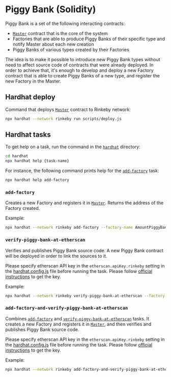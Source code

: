 # Piggy Bank (Solidity)

Piggy Bank is a set of the following interacting contracts:
* [`Master`](./contracts/PiggyBankMaster.sol) contract that is the core of the system
* Factories that are able to produce Piggy Banks of their specific type and notify Master about each new creation
* Piggy Banks of various types created by their Factories

The idea is to make it possible to introduce new Piggy Bank types without need to affect source code of contracts that were already deployed. In order to achieve that, it's enough to develop and deploy a new Factory contract that is able to create Piggy Banks of a new type, and register the new Factory in the Master.

## Hardhat deploy

Command that deploys [`Master`](./contracts/PiggyBankMaster.sol) contract to Rinkeby network:
```sh
npx hardhat --network rinkeby run scripts/deploy.js
```

## Hardhat tasks

To get help on a task, run the command in the [`hardhat`](/hardhat/) directory:
```sh
cd hardhat
npx hardhat help {task-name}
```

For instance, the following command prints help for the [`add-factory`](#add-factory) task:
```sh
npx hardhat help add-factory
```

### `add-factory`

Creates a new Factory and registers it in [`Master`](./contracts/PiggyBankMaster.sol). Returns the address of the Factory created.

Example:
```sh
npx hardhat --network rinkeby add-factory --factory-name AmountPiggyBankFactory --master-address 0x86b85d9b3e9f3Dc0A7803286ad32A78c43aD3215 --piggy-bank-type "Amount 001"
```

### `verify-piggy-bank-at-etherscan`

Verifies and publishes Piggy Bank source code. A new Piggy Bank contract will be deployed in order to link the sources to it.

Please specify etherscan API key in the `etherscan.apiKey.rinkeby` setting in the [hardhat.config.js](./hardhat.config.js) file before running the task. Please follow [official instructions](https://docs.etherscan.io/getting-started/viewing-api-usage-statistics) to get the key.

Example:
```sh
npx hardhat --network rinkeby verify-piggy-bank-at-etherscan --factory-address 0xB5EBdf51651D0d1a5E9b03c703fF1bBB2e3A4189 --factory-name AmountPiggyBankFactory --master-address 0x86b85d9b3e9f3Dc0A7803286ad32A78c43aD3215 --piggy-bank-name AmountPiggyBank --create-method "createAmountPiggyBank(address,string,uint256)" --create-arg-list "0x86b85d9b3e9f3Dc0A7803286ad32A78c43aD3215;Amount Piggy Bank #001;1001"
```

### `add-factory-and-verify-piggy-bank-at-etherscan`

Combines [`add-factory`](#add-factory) and [`verify-piggy-bank-at-etherscan`](#verify-piggy-bank-at-etherscan) tasks. It creates a new Factory and registers it in [`Master`](./contracts/PiggyBankMaster.sol), and then verifies and publishes Piggy Bank source code.

Please specify etherscan API key in the `etherscan.apiKey.rinkeby` setting in the [hardhat.config.js](./hardhat.config.js) file before running the task. Please follow [official instructions](https://docs.etherscan.io/getting-started/viewing-api-usage-statistics) to get the key.

Example:
```sh
npx hardhat --network rinkeby add-factory-and-verify-piggy-bank-at-etherscan --piggy-bank-name AmountPiggyBank --factory-name AmountPiggyBankFactory --piggy-bank-type "Amount 002" --master-address 0x86b85d9b3e9f3Dc0A7803286ad32A78c43aD3215 --create-method "createAmountPiggyBank(address,string,uint256)" --create-arg-list "0x86b85d9b3e9f3Dc0A7803286ad32A78c43aD3215;Amount Piggy Bank #001;1001"
```